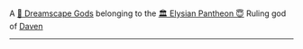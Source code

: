 A [🛐 Dreamscape Gods](🛐%20Dreamscape%20Gods.md) belonging to the [🏛 Elysian Pantheon 😇](🏛%20Elysian%20Pantheon%20😇.md)
Ruling god of [Daven](Daven)

---


